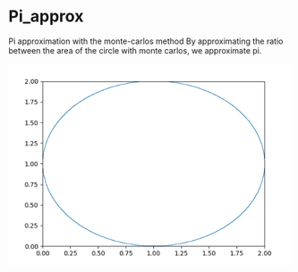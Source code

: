 # Pi_approx
Pi approximation with the monte-carlos method
By approximating the ratio between the area of the circle with monte carlos, we approximate pi. 


<img src="https://github.com/WilliamVoong/Pi_approx/blob/master/monte_carlos.gif" width="550">
